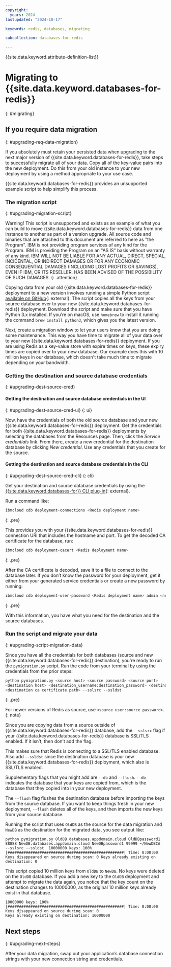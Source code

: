 ```yaml
---
copyright:
  years: 2024
lastupdated: "2024-10-17"

keyowrds: redis, databases, migrating

subcollection: databases-for-redis

---
```


{{site.data.keyword.attribute-definition-list}}

# Migrating to {{site.data.keyword.databases-for-redis}}
{: #migrating}


## If you require data migration
{: #upgrading-req-data-migration}

If you absolutely must retain your persisted data when upgrading to the next major version of {{site.data.keyword.databases-for-redis}}, take steps to successfully migrate all of your data. Copy all of the key-value pairs into the new deployment. Do this from your old instance to your new deployment by using a method appropriate to your use case.

{{site.data.keyword.databases-for-redis}} provides an unsupported example script to help simplify this process. 

### The migration script
{: #upgrading-migration-script}

Warning! This script is unsupported and exists as an example of what you can build to move {{site.data.keyword.databases-for-redis}} data from one instance to another as part of a version upgrade. All source code and binaries that are attached to this document are referred to here as "the Program". IBM is not providing program services of any kind for the Program. IBM is providing the Program on an "AS IS" basis without warranty of any kind. IBM WILL NOT BE LIABLE FOR ANY ACTUAL, DIRECT, SPECIAL, INCIDENTAL, OR INDIRECT DAMAGES OR FOR ANY ECONOMIC CONSEQUENTIAL DAMAGES (INCLUDING LOST PROFITS OR SAVINGS), EVEN IF IBM, OR ITS RESELLER, HAS BEEN ADVISED OF THE POSSIBILITY OF SUCH DAMAGES.
{: .attention}

Copying data from your old {{site.data.keyword.databases-for-redis}} deployment to a new version involves running a simple Python script [available on GitHub](https://github.com/IBM-Cloud/clouddatabases-migration-examples/blob/master/redis/redis_migration.py){: external}. The script copies all the keys from your source database over to your new {{site.data.keyword.databases-for-redis}} deployment. Download the script and make sure that you have Python 3.x installed. If you’re on macOS, use `homebrew` to install it running the command `brew install python3`, which gives you the latest version.

Next, create a migration window to let your users know that you are doing some maintenance. This way you have time to migrate all of your data over to your new {{site.data.keyword.databases-for-redis}} deployment. If you are using Redis as a key-value store with expire times on keys, these expiry times are copied over to your new database. Our example does this with 10 million keys in our database, which doesn't take much time to migrate depending on your bandwidth.

### Getting the destination and source database credentials
{: #upgrading-dest-source-cred}

#### Getting the destination and source database credentials in the UI
{: #upgrading-dest-source-cred-ui}
{: ui}

Now, have the credentials of both the old source database and your new {{site.data.keyword.databases-for-redis}} deployment. Get the credentials for both {{site.data.keyword.databases-for-redis}} deployments by selecting the databases from the Resources page. Then, click the _Service credentials_ link. From there, create a new credential for the destination database by clicking _New credential_. Use any credentials that you create for the source.

#### Getting the destination and source database credentials in the CLI
{: #upgrading-dest-source-cred-cli}
{: cli}

Get your destination and source database credentials by using the [{{site.data.keyword.databases-for}} CLI plug-in](/docs/databases-cli-plugin){: external}.

Run a command like:

```sh
ibmcloud cdb deployment-connections <Redis deployment name>
```
{: .pre}

This provides you with your {{site.data.keyword.databases-for-redis}} connection URI that includes the hostname and port. To get the decoded CA certificate for the database, run:

```sh
ibmcloud cdb deployment-cacert <Redis deployment name>
```
{: .pre}

After the CA certificate is decoded, save it to a file to connect to the database later. If you don’t know the password for your deployment, get it either from your generated service credentials or create a new password by running:

```sh
ibmcloud cdb deployment-user-password <Redis deployment name> admin <new password>
```
{: .pre}

With this information, you have what you need for the destination and the source databases.

### Run the script and migrate your data
{: #upgrading-script-migration-data}

Since you have all the credentials for both databases (source and new {{site.data.keyword.databases-for-redis}} destination), you're ready to run the `pymigration.py` script. Run the code from your terminal by using the credentials from the prior steps:

```python
python pymigration.py <source host> <source password> <source port>
<destination host> <destination_username:destination_password> <destination port>
<destination ca certificate path> --sslsrc --ssldst
```
{: .pre}

For newer versions of Redis as source, use `<source user:source password>`.
{: note}

Since you are copying data from a source outside of {{site.data.keyword.databases-for-redis}} database, add the `--sslsrc` flag if your {{site.data.keyword.databases-for-redis}} database is SSL/TLS enabled. If it isn’t, then don’t add the flag. 

This makes sure that Redis is connecting to a SSL/TLS enabled database. Also add `--ssldst` since the destination database is your new {{site.data.keyword.databases-for-redis}} deployment, which also is SSL/TLS enabled. 

Supplementary flags that you might add are `--db` and `--flush`. `--db` indicates the database that your keys are copied from, which is the database that they copied into in your new deployment. 

The `--flush` flag flushes the destination database before importing the keys from the source database. If you want to keep things fresh in your new deployment, `--flush` deletes all of the keys, and then imports the new keys from your source database.

Running the script that uses `OldDB` as the source for the data migration and `NewDB` as the destination for the migrated data, you see output like:

```text
python pymigration.py OldDB.databases.appdomain.cloud OldDBpassword1 88888 NewDB.databases.appdomain.cloud NewDBpassword1 99999 ~/NewDBCA  --sslsrc --ssldst  10000000 keys: 100% |###################################################| Time: 0:00:00 Keys disappeared on source during scan: 0 Keys already existing on destination: 0
```

This script copied 10 million keys from `OldDB` to `NewDB`. No keys were deleted on the `OldDB` database. If you add a new key to the `OldDB` deployment and attempt to migrate the data again, you notice that the key count on the destination changes to 10000000, as the original 10 million keys already exist in that database.

```text
10000000 keys: 100% |###################################################| Time: 0:00:00
Keys disappeared on source during scan: 0
Keys already existing on destination: 10000000
```

## Next steps
{: #upgrading-next-steps}

After your data migration, swap out your application’s database connection strings with your new connection string and credentials.
